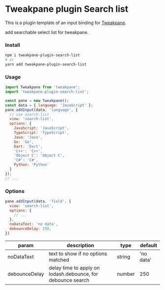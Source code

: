 # Tweakpane plugin Search list
This is a plugin template of an input binding for [Tweakpane][tweakpane].

add searchable select list for tweakpane.

### Install

```bash
npm i tweakpane-plugin-search-list
# or
yarn add tweakpane-plugin-search-list
```

### Usage

```js
import Tweakpane from 'tweakpane';
import 'tweakpane-plugin-search-list';

const pane = new Tweakpane();
const data = { language: 'JavaScript' };
pane.addInput(data, 'language', {
  // use search-list
  view: 'search-list',
  options: {
    JavaScript: 'JavaScript',
    TypeScript: 'TypeScript',
    Java: 'Java',
    Go: 'Go',
    Dart: 'Dart',
    'C++': 'C++',
    'Object C': 'Object C',
    'C#': 'C#',
    Python: 'Python'
  }
});
// ...
```

### Options

```js
pane.addInput(data, 'field', {
  view: 'search-list',
  options: {
    // ...
  },
  noDataText: 'no data',
  debounceDelay: 250,
})
```

| param         | description                                                 | type   | default   |
|---------------|-------------------------------------------------------------|--------|-----------|
| noDataText    | text to show if no options matched                          | string | 'no data' |
| debounceDelay | delay time to apply on lodash.debounce, for debounce search | number | 250       |

[tweakpane]: https://github.com/cocopon/tweakpane/
